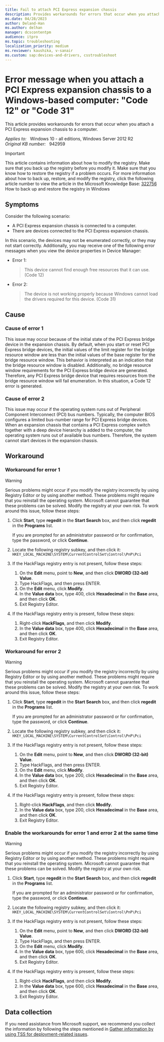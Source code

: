```yaml
---
title: Fail to attach PCI Express expansion chassis
description: Provides workarounds for errors that occur when you attach a PCI Express expansion chassis to a computer.
ms.date: 04/28/2023
author: Deland-Han
ms.author: delhan
manager: dcscontentpm
audience: itpro
ms.topic: troubleshooting
localization_priority: medium
ms.reviewer: kaushika, v-sanair
ms.custom: sap:devices-and-drivers, csstroubleshoot
---
```

# Error message when you attach a PCI Express expansion chassis to a Windows-based computer: "Code 12" or "Code 31"

This article provides workarounds for errors that occur when you attach a PCI Express expansion chassis to a computer.

_Applies to:_ &nbsp; Windows 10 - all editions, Windows Server 2012 R2  
_Original KB number:_ &nbsp; 942959

> [!IMPORTANT]
> This article contains information about how to modify the registry. Make sure that you back up the registry before you modify it. Make sure that you know how to restore the registry if a problem occurs. For more information about how to back up, restore, and modify the registry, click the following article number to view the article in the Microsoft Knowledge Base: [322756](https://support.microsoft.com/help/322756) How to back up and restore the registry in Windows  

## Symptoms

Consider the following scenario:

- A PCI Express expansion chassis is connected to a computer.
- There are devices connected to the PCI Express expansion chassis.  

In this scenario, the devices may not be enumerated correctly, or they may not start correctly. Additionally, you may receive one of the following error messages when you view the device properties in Device Manager:  

- Error 1:  
  > This device cannot find enough free resources that it can use. (Code 12)

- Error 2:  
  > The device is not working properly because Windows cannot load the drivers required for this device. (Code 31)

## Cause

### Cause of error 1

This issue may occur because of the initial state of the PCI Express bridge device in the expansion chassis. By default, when you start or reset PCI Express bridge devices, the initial values of the limit register for the bridge resource window are less than the initial values of the base register for the bridge resource window. This behavior is interpreted as an indication that the bridge resource window is disabled. Additionally, no bridge resource window requirements for the PCI Express bridge device are generated. Therefore, any PCI Express bridge device that requires resources from the bridge resource window will fail enumeration. In this situation, a Code 12 error is generated.

### Cause of error 2

This issue may occur if the operating system runs out of Peripheral Component Interconnect (PCI) bus numbers. Typically, the computer BIOS configures a limited bus-number range for PCI Express bridge devices. When an expansion chassis that contains a PCI Express complex switch together with a deep device hierarchy is added to the computer, the operating system runs out of available bus numbers. Therefore, the system cannot start devices in the expansion chassis.

## Workaround

### Workaround for error 1

> [!WARNING]
> Serious problems might occur if you modify the registry incorrectly by using Registry Editor or by using another method. These problems might require that you reinstall the operating system. Microsoft cannot guarantee that these problems can be solved. Modify the registry at your own risk. To work around this issue, follow these steps:  

1. Click **Start**, type **regedit** in the **Start Search** box, and then click **regedit** in the **Programs** list.

    If you are prompted for an administrator password or for confirmation, type the password, or click **Continue**.
2. Locate the following registry subkey, and then click it:  
    `HKEY_LOCAL_MACHINE\SYSTEM\CurrentControlSet\Control\PnP\Pci`  

3. If the HackFlags registry entry is not present, follow these steps:  

   1. On the **Edit** menu, point to **New**, and then click **DWORD (32-bit) Value**.
   2. Type HackFlags, and then press ENTER.
   3. On the **Edit** menu, click **Modify**.
   4. In the **Value data** box, type 400, click **Hexadecimal** in the **Base** area, and then click **OK**.
   5. Exit Registry Editor.  

4. If the HackFlags registry entry is present, follow these steps:  

   1. Right-click **HackFlags**, and then click **Modify**.
   2. In the **Value data** box, type 400, click **Hexadecimal** in the **Base** area, and then click **OK**.
   3. Exit Registry Editor.

### Workaround for error 2

> [!WARNING]
> Serious problems might occur if you modify the registry incorrectly by using Registry Editor or by using another method. These problems might require that you reinstall the operating system. Microsoft cannot guarantee that these problems can be solved. Modify the registry at your own risk. To work around this issue, follow these steps:  

1. Click **Start**, type **regedit** in the **Start Search** box, and then click **regedit** in the **Programs** list.

    If you are prompted for an administrator password or for confirmation, type the password, or click **Continue**.
2. Locate the following registry subkey, and then click it:  
   `HKEY_LOCAL_MACHINE\SYSTEM\CurrentControlSet\Control\PnP\Pci`  

3. If the HackFlags registry entry is not present, follow these steps:  

   1. On the **Edit** menu, point to **New**, and then click **DWORD (32-bit) Value**.
   2. Type HackFlags, and then press ENTER.
   3. On the **Edit** menu, click **Modify**.
   4. In the **Value data** box, type 200, click **Hexadecimal** in the **Base** area, and then click **OK**.
   5. Exit Registry Editor.  

4. If the HackFlags registry entry is present, follow these steps:
   1. Right-click **HackFlags**, and then click **Modify**.
   2. In the **Value data** box, type 200, click **Hexadecimal** in the **Base** area, and then click **OK**.
   3. Exit Registry Editor.

### Enable the workarounds for error 1 and error 2 at the same time

> [!WARNING]
> Serious problems might occur if you modify the registry incorrectly by using Registry Editor or by using another method. These problems might require that you reinstall the operating system. Microsoft cannot guarantee that these problems can be solved. Modify the registry at your own risk.  

1. Click **Start**, type **regedit** in the **Start Search** box, and then click **regedit** in the **Programs** list.

    If you are prompted for an administrator password or for confirmation, type the password, or click **Continue**.
2. Locate the following registry subkey, and then click it:  
  `HKEY_LOCAL_MACHINE\SYSTEM\CurrentControlSet\Control\PnP\Pci`  

3. If the HackFlags registry entry is not present, follow these steps:
   1. On the **Edit** menu, point to **New**, and then click **DWORD (32-bit) Value**.
   2. Type HackFlags, and then press ENTER.
   3. On the **Edit** menu, click **Modify**.
   4. In the **Value data** box, type 600, click **Hexadecimal** in the **Base** area, and then click **OK**.
   5. Exit Registry Editor.

4. If the HackFlags registry entry is present, follow these steps:
   1. Right-click **HackFlags**, and then click **Modify**.
   2. In the **Value data** box, type 600, click **Hexadecimal** in the **Base** area, and then click **OK**.
   3. Exit Registry Editor.

## Data collection

If you need assistance from Microsoft support, we recommend you collect the information by following the steps mentioned in [Gather information by using TSS for deployment-related issues](../windows-troubleshooters/gather-information-using-tss-deployment.md).
